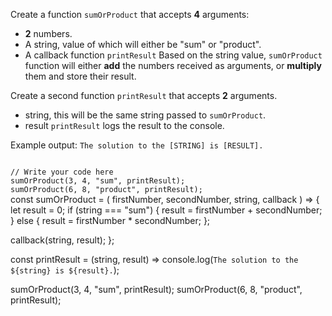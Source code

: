 Create a function `sumOrProduct` that accepts **4** arguments:
- **2** numbers.
- A string, value of which will
either be "sum" or "product".
- A callback function `printResult`
Based on the string value, `sumOrProduct` function will either **add** the numbers received as arguments, or **multiply** them and store
their result.

Create a second function `printResult` that accepts **2** arguments.
- string, this will be the same
string passed to `sumOrProduct`.
- result
`printResult` logs the result to the console.

Example output: `The solution to the [STRING] is [RESULT].`

<codeblock language="javascript" type="exercise" testMode="fixedInput">
<code>
// Write your code here
sumOrProduct(3, 4, "sum", printResult);
sumOrProduct(6, 8, "product", printResult);
</code>
<solution>
const sumOrProduct = (
  firstNumber,
  secondNumber,
  string,
  callback
) => {
  let result = 0;
  if (string === "sum") {
    result = firstNumber + secondNumber;
  } else {
    result = firstNumber * secondNumber;
  };

  callback(string, result);
};

const printResult = (string, result) => console.log(`The solution to the ${string} is ${result}.`);

sumOrProduct(3, 4, "sum", printResult);
sumOrProduct(6, 8, "product", printResult);
</solution>
</codeblock>
